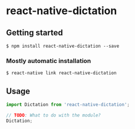 # react-native-dictation

## Getting started

`$ npm install react-native-dictation --save`

### Mostly automatic installation

`$ react-native link react-native-dictation`

## Usage
```javascript
import Dictation from 'react-native-dictation';

// TODO: What to do with the module?
Dictation;
```
